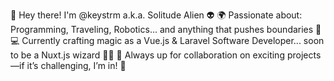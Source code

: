 👋 Hey there! I'm @keystrm a.k.a. Solitude Alien 👽
🌍 Passionate about: Programming, Traveling, Robotics... and anything that pushes boundaries 🚀
💻 Currently crafting magic as a Vue.js & Laravel Software Developer... soon to be a Nuxt.js wizard 🧙‍♂️
🤝 Always up for collaboration on exciting projects—if it’s challenging, I’m in! 💪

<!---
keystrm/keystrm is a ✨ special ✨ repository because its `README.md` (this file) appears on your GitHub profile.
You can click the Preview link to take a look at your changes.
--->
